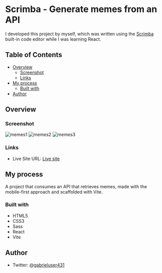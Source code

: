 # Scrimba - Generate memes from an API
I developed this project by myself, which was written using the [Scrimba](https://scrimba.com/#overview) built-in code editor while I was learning React.

## Table of Contents
- [Overview](#overview)
  - [Screenshot](#screenshot)
  - [Links](#links)
- [My process](#my-process)
  - [Built with](#built-with)
- [Author](#author)

## Overview
### Screenshot
![memes1](https://github.com/Gabrieluser430/gerador-de-memes/assets/107634249/d2bab7e7-f2a1-40ae-bfb1-5d5751177b9b)
![memes2](https://github.com/Gabrieluser430/gerador-de-memes/assets/107634249/2e60b0d9-f35a-4b60-b767-a59b6e6d19c5)
![memes3](https://github.com/Gabrieluser430/gerador-de-memes/assets/107634249/8c5ea84d-39ea-414f-a7be-5ff62a0c9827)

### Links
- Live Site URL: [Live site](https://jolly-strudel-57a01f.netlify.app/)

## My process
A project that consumes an API that retrieves memes, made with the mobile-first approach and scaffolded with Vite.
### Built with
- HTML5
- CSS3
- Sass
- React
- Vite

## Author
- Twitter: [@gabrieluser431](https://twitter.com/gabrieluser431)
